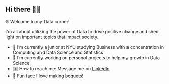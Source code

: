 ## Hi there 👋🏼

🌐 Welcome to my Data corner! <br>

I'm all about utilizing the power of Data to drive positive change and shed light on important topics that impact society.

- 📘 I’m currently a junior at NYU studying Business with a concentration in Computing and Data Science and Statistics
- 🌱 I’m currently working on personal projects to help my growth in Data Science
- ✉️ How to reach me: Message me on [LinkedIn](https://www.linkedin.com/in/jessica-ortuno-8618151b1/)
- 🌸 Fun fact: I love making boquets!
